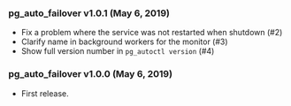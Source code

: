 ### pg_auto_failover v1.0.1 (May 6, 2019) ###

* Fix a problem where the service was not restarted when shutdown (#2)
* Clarify name in background workers for the monitor (#3)
* Show full version number in `pg_autoctl version` (#4)


### pg_auto_failover v1.0.0 (May 6, 2019) ###

* First release.
